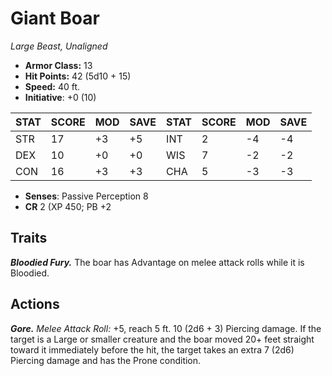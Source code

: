 # Giant Boar

*Large Beast, Unaligned*

- **Armor Class:** 13
- **Hit Points:** 42 (5d10 + 15)
- **Speed:** 40 ft.
- **Initiative**: +0 (10)

|STAT|SCORE|MOD|SAVE|STAT|SCORE|MOD|SAVE|
| --- | --- | --- | ---- |---| --- | --- | ---- |
| STR | 17 | +3 | +5 | INT | 2 | -4 | -4 |
| DEX | 10 | +0 | +0 | WIS | 7 | -2 | -2 |
| CON | 16 | +3 | +3 | CHA | 5 | -3 | -3 |

- **Senses**: Passive Perception 8
- **CR** 2 (XP 450; PB +2

## Traits

***Bloodied Fury.*** The boar has Advantage on melee attack rolls while it is Bloodied.


## Actions

***Gore.*** *Melee Attack Roll:* +5, reach 5 ft. 10 (2d6 + 3) Piercing damage. If the target is a Large or smaller creature and the boar moved 20+ feet straight toward it immediately before the hit, the target takes an extra 7 (2d6) Piercing damage and has the Prone condition.


